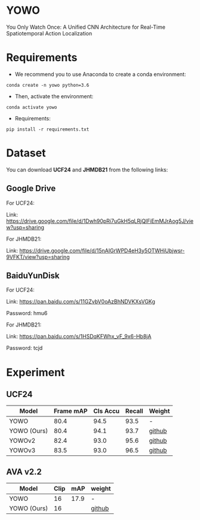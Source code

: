 # YOWO
You Only Watch Once: A Unified CNN Architecture for Real-Time Spatiotemporal Action Localization

# Requirements
- We recommend you to use Anaconda to create a conda environment:
```Shell
conda create -n yowo python=3.6
```

- Then, activate the environment:
```Shell
conda activate yowo
```

- Requirements:
```Shell
pip install -r requirements.txt 
```

# Dataset
You can download **UCF24** and **JHMDB21** from the following links:

## Google Drive
For UCF24:

Link: https://drive.google.com/file/d/1Dwh90pRi7uGkH5qLRjQIFiEmMJrAog5J/view?usp=sharing

For JHMDB21: 

Link: https://drive.google.com/file/d/15nAIGrWPD4eH3y5OTWHiUbjwsr-9VFKT/view?usp=sharing

## BaiduYunDisk
For UCF24:

Link: https://pan.baidu.com/s/11GZvbV0oAzBhNDVKXsVGKg

Password: hmu6 

For JHMDB21: 

Link: https://pan.baidu.com/s/1HSDqKFWhx_vF_9x6-Hb8jA 

Password: tcjd 


# Experiment
## UCF24
|    Model    |    Frame mAP    |    Cls Accu    |    Recall    |    Weight    |
|-------------|-----------------|----------------|--------------|--------------|
|    YOWO     |      80.4       |      94.5      |      93.5    |       -      |
| YOWO (Ours) |      80.4       |      94.1      |      93.7    | [github](https://github.com/yjh0410/PyTorch_YOWO/releases/download/yowo-weight/yowo_80.4.pth)   |
| YOWOv2      |      82.4       |      93.0      |      95.6    | [github](https://github.com/yjh0410/PyTorch_YOWO/releases/download/yowo-weight/yowo_v2_82.4.pth)   |
| YOWOv3      |      83.5       |      93.0      |      96.5    | [github](https://github.com/yjh0410/PyTorch_YOWO/releases/download/yowo-weight/yowo_v3_83.5.pth)   |


## AVA v2.2
|    Model    |    Clip    |    mAP    |    weight    |
|-------------|------------|-----------|--------------|
|    YOWO     |     16     |   17.9    |       -      |
| YOWO (Ours) |     16     |       |  [github]()  |

